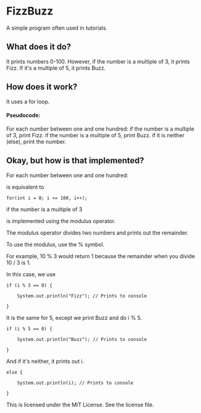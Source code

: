 # FizzBuzz

A simple program often used in tutorials.

## What does it do?

It prints numbers 0-100. However, if the number is a multiple of 3, it prints Fizz. If it's a multiple of 5, it prints Buzz.

## How does it work?

It uses a for loop.

#### Pseudocode:
For each number between one and one hundred:
	if the number is a multiple of 3, print Fizz.
	if the number is a multiple of 5, print Buzz.
	if it is neither (else), print the number.

## Okay, but how is that implemented?
For each number between one and one hundred:

is equivalent to

	for(int i = 0; i <= 100, i++);


if the number is a multiple of 3

is implemented using the modulus operator.

The modulus operator divides two numbers and prints out the remainder.

To use the modulus, use the % symbol.

For example, 10 % 3 would return 1 because the remainder when you divide 10 / 3 is 1.

In this case, we use

	if (i % 3 == 0) {

		System.out.println("Fizz"); // Prints to console
	
	}

It is the same for 5, except we print Buzz and do i % 5.

	if (i % 5 == 0) {

		System.out.println("Buzz"); // Prints to console
	
	}

And if it's neither, it prints out i.

	else {

		System.out.println(i); // Prints to console
	
	}



This is licensed under the MIT License. See the license file.
